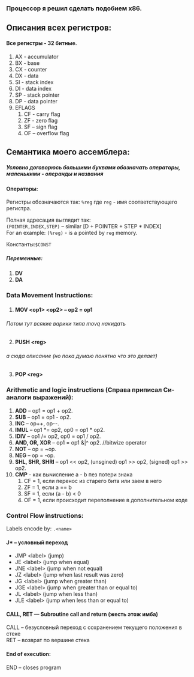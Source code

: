 ### Процессор я решил сделать подобием x86.

## Описания всех регистров:
#### Все регистры - 32 битные.
1. AX - accumulator
2. BX - base
3. CX - counter
4. DX - data
5. SI - stack index
6. DI - data index
7. SP - stack pointer
8. DP - data pointer
9. EFLAGS
   1. CF - carry flag
   2. ZF - zero flag
   3. SF – sign flag
   4. OF – overflow flag

## Семантика моего ассемблера:
##### Условно договорюсь большими буквами обозначать операторы, маленькими - операнды и названия

#### Операторы:
Регистры обозначаются так: `%reg` где `reg` - имя соответствующего регистра.

Полная адресация выглядит так:\
`(POINTER,INDEX,STEP)` – similar [D + POINTER + STEP * INDEX]\
For an example:
`(%reg)` - is a pointed by `reg` memory.

Константы:`$CONST`

##### Переменные:
1. **DV <name>**
2. **DA <count> <name>**

### Data Movement Instructions:

1. #### MOV \<op1> \<op2> – op2 = op1
###### Потом тут всякие варики типа movq накидать
2. #### PUSH \<reg>
###### а сюда описание (но пока думаю понятно что это делает)
3. #### POP \<reg>

### Arithmetic and logic instructions (Справа приписал Си-аналоги выражений):

1. **ADD**  – op1 = op1 + op2.
2. **SUB** – op1 = op1 - op2.
3. **INC** – op++, op--.
4. **IMUL** – op1 *= op2, op0 = op1 * op2.
5. **IDIV** – op1 /= op2, op0 = op1 / op2.
6. **AND, OR, XOR** – op1 = op1 &|^ op2. //bitwize operator
7. **NOT** – op = ~op.
8. **NEG** – op = -op.
9. **SHL, SHR, SHRI** – op1 << op2, (unsgined) op1 >> op2, (signed) op1 >> op2.
10. **CMP** - как вычисление a - b пез потери знака
    1. CF = 1, если перенос из старего бита или заем в него
    2. ZF = 1, если a == b
    3. SF = 1, если (a - b) < 0
    4. OF = 1, если происходит переполнение в дополнительном коде

### Control Flow instructions:

Labels encode by: `.<name>`

#### J* – условный переход
* JMP \<label> (jump)
* JE \<label> (jump when equal)
* JNE \<label> (jump when not equal)
* JZ \<label> (jump when last result was zero)
* JG \<label> (jump when greater than)
* JGE \<label> (jump when greater than or equal to)
* JL \<label> (jump when less than)
* JLE \<label> (jump when less than or equal to)

#### CALL, RET — Subroutine call and return (жесть этож имба)
CALL <label> – безусловный переход с сохранением текущего положения в стеке\
RET – возврат по вершине стека

#### End of execution:
END – closes program

